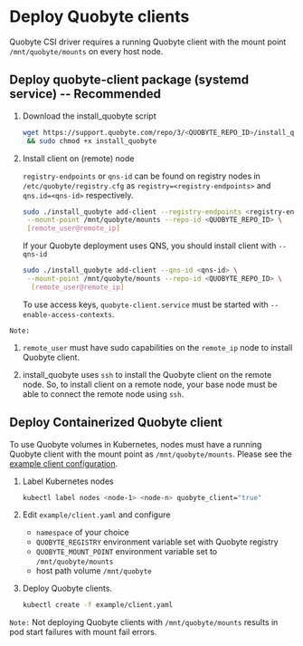 # Deploy Quobyte clients

Quobyte CSI driver requires a running Quobyte client with the mount point `/mnt/quobyte/mounts` on every host node.

## Deploy quobyte-client package (systemd service) -- **Recommended**

1. Download the install_quobyte script

    ```bash
    wget https://support.quobyte.com/repo/3/<QUOBYTE_REPO_ID>/install_quobyte \
     && sudo chmod +x install_quobyte
    ```

2. Install client on (remote) node

    `registry-endpoints` or `qns-id` can be found on registry nodes in `/etc/quobyte/registry.cfg` as `registry=<registry-endpoints>` and `qns.id=<qns-id>` respectively.

    ```bash
    sudo ./install_quobyte add-client --registry-endpoints <registry-endpoints> \
     --mount-point /mnt/quobyte/mounts --repo-id <QUOBYTE_REPO_ID> \
     [remote_user@remote_ip]
    ```

    If your Quobyte deployment uses QNS, you should install client with `--qns-id`

    ```bash
    sudo ./install_quobyte add-client --qns-id <qns-id> \
     --mount-point /mnt/quobyte/mounts --repo-id <QUOBYTE_REPO_ID> \
      [remote_user@remote_ip]
    ```

    To use access keys, `quobyte-client.service` must be started with `--enable-access-contexts`.

`Note:`  

1. `remote_user` must have sudo capabilities on the `remote_ip` node to install Quobyte client.

2. install_quobyte uses `ssh` to install the Quobyte client on the remote node. So, to install client on a remote node,
 your base node must be able to connect the remote node using `ssh`.

## Deploy Containerized Quobyte client

To use Quobyte volumes in Kubernetes, nodes must have a running Quobyte client
 with the mount point as `/mnt/quobyte/mounts`. Please see the
 [example client configuration](https://github.com/quobyte/quobyte-csi/blob/v1.0.1/example/client.yaml).

1. Label Kubernetes nodes

    ```bash
    kubectl label nodes <node-1> <node-n> quobyte_client="true"
    ```

2. Edit `example/client.yaml` and configure

    * `namespace` of your choice
    * `QUOBYTE_REGISTRY` environment variable set with Quobyte registry
    * `QUOBYTE_MOUNT_POINT` environment variable set to `/mnt/quobyte/mounts`
    * host path volume `/mnt/quobyte`  

3. Deploy Quobyte clients.

    ```bash
    kubectl create -f example/client.yaml
    ```

  `Note:` Not deploying Quobyte clients with `/mnt/quobyte/mounts` results in pod start failures with mount fail errors.
